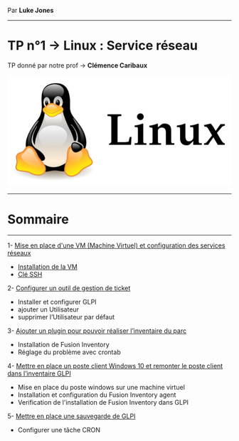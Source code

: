 Par **Luke Jones** 

---
# TP n°1 -> **Linux : Service réseau**

TP donné par notre prof -> **Clémence Caribaux**

![](Image/linux_logo.jpg)

----
# **Sommaire**

----

1- [Mise en place d'une VM (Machine Virtuel) et configuration des services réseaux](https://github.com/Luke859/TP-Linux/blob/main/1-Mise%20en%20place%20d'une%20VM.md)
- [Installation de la VM](https://github.com/Luke859/TP-Linux/blob/main/1-Mise%20en%20place%20d'une%20VM.md#linstallation)
- [Clé SSH](https://github.com/Luke859/TP-Linux/blob/main/1-Mise%20en%20place%20d'une%20VM.md#mise-en-place-dune-cl%C3%A9-ssh)

2- [Configurer un outil de gestion de ticket](https://github.com/Luke859/TP-Linux/blob/main/2-Configurer%20un%20outil%20de%20gestion%20de%20ticket.md)
- Installer et configurer GLPI 
- ajouter un Utilisateur
- supprimer l’Utilisateur par défaut

3- [Ajouter un plugin pour pouvoir réaliser l’inventaire du parc](https://github.com/Luke859/TP-Linux/blob/main/3-%20Ajouter%20un%20plugin%20pour%20pouvoir%20r%C3%A9aliser%20l%E2%80%99inventaire%20du%20parc.md)
- Installation de Fusion Inventory
- Réglage du problème avec crontab

4- [Mettre en place un poste client Windows 10 et remonter le poste client dans l’inventaire GLPI](https://github.com/Luke859/TP-Linux/blob/main/4-Mettre%20en%20place%20un%20poste%20client%20Windows%2010%20et%20remonter%20le%20poste%20client%20dans%20l%E2%80%99inventaire%20GLPI.md)

- Mise en place du poste windows sur une machine virtuel
- Installation et configuration du Fusion Inventory agent
- Verification de l'installation de Fusion Inventory dans GLPI

5- [Mettre en place une sauvegarde de GLPI]()
- Configurer une tâche CRON



